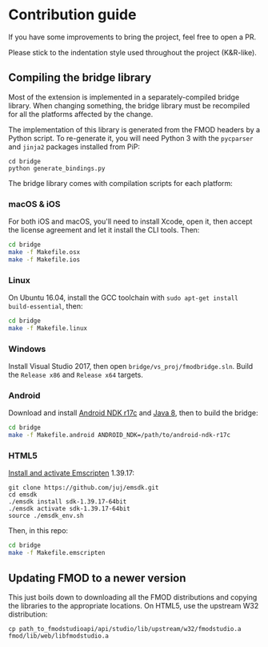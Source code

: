 # Contribution guide

If you have some improvements to bring the project, feel free to open a PR.

Please stick to the indentation style used throughout the project (K&R-like).

## Compiling the bridge library

Most of the extension is implemented in a separately-compiled bridge library.
When changing something, the bridge library must be recompiled for all the
platforms affected by the change.

The implementation of this library is generated from the FMOD headers by a
Python script. To re-generate it, you will need Python 3 with the `pycparser`
and `jinja2` packages installed from PiP:

```
cd bridge
python generate_bindings.py
```

The bridge library comes with compilation scripts for each platform:

### macOS & iOS

For both iOS and macOS, you'll need to install Xcode, open it, then accept the
license agreement and let it install the CLI tools. Then:

```bash
cd bridge
make -f Makefile.osx
make -f Makefile.ios
```

### Linux

On Ubuntu 16.04, install the GCC toolchain with
`sudo apt-get install build-essential`, then:

```bash
cd bridge
make -f Makefile.linux
```

### Windows

Install Visual Studio 2017, then open `bridge/vs_proj/fmodbridge.sln`. Build
the `Release x86` and `Release x64` targets.

### Android

Download and install [Android NDK r17c] and [Java 8], then to build the bridge:

[Android NDK r17c]:https://developer.android.com/ndk/downloads/older_releases.html
[Java 8]:https://www.oracle.com/technetwork/java/javase/downloads/jdk8-downloads-2133151.html

```bash
cd bridge
make -f Makefile.android ANDROID_NDK=/path/to/android-ndk-r17c
```

### HTML5

[Install and activate Emscripten](http://kripken.github.io/emscripten-site/docs/getting_started/downloads.html) 1.39.17:

```
git clone https://github.com/juj/emsdk.git
cd emsdk
./emsdk install sdk-1.39.17-64bit
./emsdk activate sdk-1.39.17-64bit
source ./emsdk_env.sh
```

Then, in this repo:

```bash
cd bridge
make -f Makefile.emscripten
```

## Updating FMOD to a newer version

This just boils down to downloading all the FMOD distributions and copying the
libraries to the appropriate locations. On HTML5, use the upstream W32 distribution:

```
cp path_to_fmodstudioapi/api/studio/lib/upstream/w32/fmodstudio.a  fmod/lib/web/libfmodstudio.a 
```
